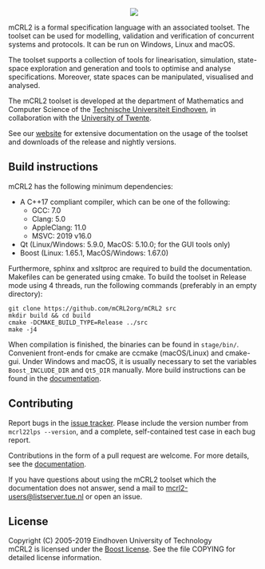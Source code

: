 <p align="center">
  <img src="https://mcrl2.org/web/_images/mcrl2.png" >
</p>

mCRL2 is a formal specification language with an associated toolset. The toolset
can be used for modelling, validation and verification of concurrent systems and
protocols. It can be run on Windows, Linux and macOS.

The toolset supports a collection of tools for linearisation, simulation,
state-space exploration and generation and tools to optimise and analyse
specifications. Moreover, state spaces can be manipulated, visualised and
analysed.

The mCRL2 toolset is developed at the department of Mathematics and Computer
Science of the [Technische Universiteit Eindhoven](https://fsa.win.tue.nl/), in
collaboration with the [University of Twente](http://fmt.cs.utwente.nl).

See our [website](https://mcrl2.org) for extensive documentation on the usage of
the toolset and downloads of the release and nightly versions.

## Build instructions
mCRL2 has the following minimum dependencies:
 - A C++17 compliant compiler, which can be one of the following:
   - GCC: 7.0
   - Clang: 5.0
   - AppleClang: 11.0
   - MSVC: 2019 v16.0
 - Qt (Linux/Windows: 5.9.0, MacOS: 5.10.0; for the GUI tools only)
 - Boost (Linux: 1.65.1, MacOS/Windows: 1.67.0)

Furthermore, sphinx and xsltproc are required to build the documentation.
Makefiles can be generated using cmake. To build the toolset in Release mode
using 4 threads, run the following commands (preferably in an empty directory):

```
git clone https://github.com/mCRL2org/mCRL2 src
mkdir build && cd build
cmake -DCMAKE_BUILD_TYPE=Release ../src
make -j4
```

When compilation is finished, the binaries can be found in `stage/bin/`.
Convenient front-ends for cmake are ccmake (macOS/Linux) and cmake-gui. Under
Windows and macOS, it is usually necessary to set the variables
`Boost_INCLUDE_DIR` and `Qt5_DIR` manually. More build instructions can be found
in the
[documentation](https://mcrl2.org/web/user_manual/build_instructions/index.html).

## Contributing
Report bugs in the [issue tracker](https://github.com/mCRL2org/mCRL2/issues).
Please include the version number from `mcrl22lps --version`, and a complete,
self-contained test case in each bug report.

Contributions in the form of a pull request are welcome. For more details, see
the [documentation](https://mcrl2.org/web/developer_manual/repository.html).

If you have questions about using the mCRL2 toolset which the documentation does
not answer, send a mail to <mcrl2-users@listserver.tue.nl> or open an issue.

## License
Copyright (C) 2005-2019 Eindhoven University of Technology  
mCRL2 is licensed under the [Boost
license](https://www.boost.org/LICENSE_1_0.txt). See the file COPYING for
detailed license information.
